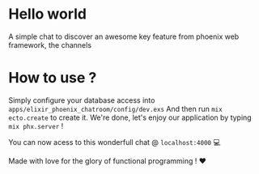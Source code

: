 # Hello world

A simple chat to discover an awesome key feature from phoenix web framework, the channels

# How to use ?

Simply configure your database access into `apps/elixir_phoenix_chatroom/config/dev.exs`
And then run `mix ecto.create` to create it.
We're done, let's enjoy our application by typing `mix phx.server` !

You can now acess to this wonderfull chat @ `localhost:4000` :computer:

Made with love for the glory of functional programming ! :heart:
